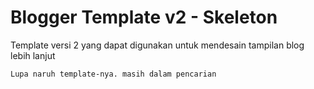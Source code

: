 # Blogger Template v2 - Skeleton
Template versi 2 yang dapat digunakan untuk mendesain tampilan blog lebih lanjut

```xml
Lupa naruh template-nya. masih dalam pencarian
```
